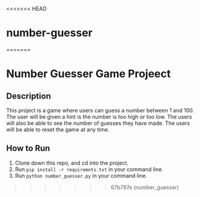 <<<<<<< HEAD
# number-guesser
=======
# Number Guesser Game Projeect

## Description
This project is a game where users can guess a number between 1 and 100. The user will be given a hint is the number is too high or too low. The users will also be able to see the number of guesses they have made. The users will be able to reset the game at any time.

## How to Run
1. Clone down this repo, and cd into the project.
2. Run `pip install -r requiremnts.txt` in your command line.
3. Run `python number_guesser.py` in your command line.
>>>>>>> 67b797e (number_guesser)

